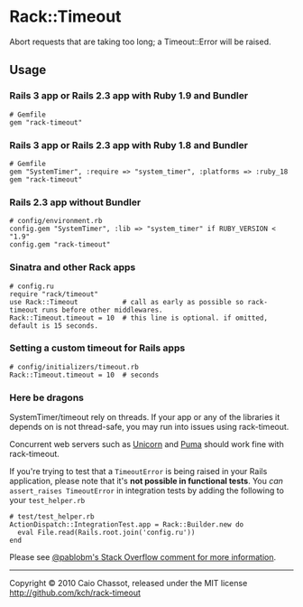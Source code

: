 Rack::Timeout
=============

Abort requests that are taking too long; a Timeout::Error will be raised.


Usage
-----

### Rails 3 app or Rails 2.3 app with Ruby 1.9 and Bundler

    # Gemfile
    gem "rack-timeout"

### Rails 3 app or Rails 2.3 app with Ruby 1.8 and Bundler

    # Gemfile
    gem "SystemTimer", :require => "system_timer", :platforms => :ruby_18
    gem "rack-timeout"


### Rails 2.3 app without Bundler

    # config/environment.rb
    config.gem "SystemTimer", :lib => "system_timer" if RUBY_VERSION < "1.9"
    config.gem "rack-timeout"


### Sinatra and other Rack apps

    # config.ru
    require "rack/timeout"
    use Rack::Timeout           # call as early as possible so rack-timeout runs before other middlewares.
    Rack::Timeout.timeout = 10  # this line is optional. if omitted, default is 15 seconds.

### Setting a custom timeout for Rails apps

    # config/initializers/timeout.rb
    Rack::Timeout.timeout = 10  # seconds


### Here be dragons

SystemTimer/timeout rely on threads. If your app or any of the libraries it depends on is not thread-safe,
you may run into issues using rack-timeout.

Concurrent web servers such as [Unicorn][] and [Puma][] should work fine with rack-timeout.

If you're trying to test that a `TimeoutError` is being raised in your Rails application, please note that it's **not possible in functional tests**. You *can* `assert_raises TimeoutError` in integration tests by adding the following to your `test_helper.rb`

    # test/test_helper.rb
    ActionDispatch::IntegrationTest.app = Rack::Builder.new do
      eval File.read(Rails.root.join('config.ru'))
    end

Please see [@pablobm's Stack Overflow comment for more information](http://stackoverflow.com/questions/5016690/making-rails-tests-aware-of-rack-middleware-outside-railss-internal-chain/8681208#8681208).

[Unicorn]: http://unicorn.bogomips.org/
[Puma]: http://puma.io/


---
Copyright © 2010 Caio Chassot, released under the MIT license
<http://github.com/kch/rack-timeout>

